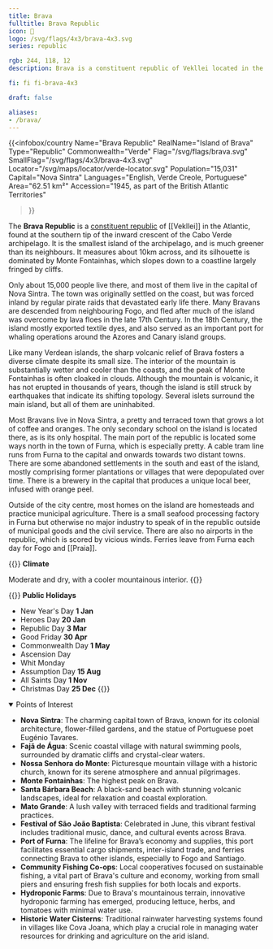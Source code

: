 ```yaml
---
title: Brava
fulltitle: Brava Republic
icon: 🌳
logo: /svg/flags/4x3/brava-4x3.svg
series: republic

rgb: 244, 118, 12
description: Brava is a constituent republic of Vekllei located in the Cabo Verde archipelago off the coast of West Africa.

fi: fi fi-brava-4x3

draft: false

aliases:
- /brava/
---
```

{{<infobox/country
	 Name="Brava Republic"
	 RealName="Island of Brava"
	 Type="Republic"
	 Commonwealth="Verde"
	 Flag="/svg/flags/brava.svg"
	 SmallFlag="/svg/flags/4x3/brava-4x3.svg"
	 Locator="/svg/maps/locator/verde-locator.svg"
	 Population="15,031"
	 Capital="Nova Sintra"
	 Languages="English, Verde Creole, Portuguese"
	 Area="62.51 km²"
	 Accession="1945, as part of the British Atlantic Territories"
 >}}

The <span class="fi fi-brava-4x3"></span> **Brava Republic** is a [constituent republic](/republics/) of [[Vekllei]] in the Atlantic, found at the southern tip of the inward crescent of the Cabo Verde archipelago. It is the smallest island of the archipelago, and is much greener than its neighbours. It measures about 10km across, and its silhouette is dominated by Monte Fontainhas, which slopes down to a coastline largely fringed by cliffs.

Only about 15,000 people live there, and most of them live in the capital of Nova Sintra. The town was originally settled on the coast, but was forced inland by regular pirate raids that devastated early life there. Many Bravans are descended from neighbouring Fogo, and fled after much of the island was overcome by lava floes in the late 17th Century. In the 18th Century, the island mostly exported textile dyes, and also served as an important port for whaling operations around the Azores and Canary island groups.

Like many Verdean islands, the sharp volcanic relief of Brava fosters a diverse climate despite its small size. The interior of the mountain is substantially wetter and cooler than the coasts, and the peak of Monte Fontainhas is often cloaked in clouds. Although the mountain is volcanic, it has not erupted in thousands of years, though the island is still struck by earthquakes that indicate its shifting topology. Several islets surround the main island, but all of them are uninhabited.

Most Bravans live in Nova Sintra, a pretty and terraced town that grows a lot of coffee and oranges. The only secondary school on the island is located there, as is its only hospital. The main port of the republic is located some ways north in the town of Furna, which is especially pretty. A cable tram line runs from Furna to the capital and onwards towards two distant towns. There are some abandoned settlements in the south and east of the island, mostly comprising former plantations or villages that were depopulated over time. There is a brewery in the capital that produces a unique local beer, infused with orange peel.

Outside of the city centre, most homes on the island are homesteads and practice municipal agriculture. There is a small seafood processing factory in Furna but otherwise no major industry to speak of in the republic outside of municipal goods and the civil service. There are also no airports in the republic, which is scored by vicious winds. Ferries leave from Furna each day for Fogo and [[Praia]].

{{<note table>}}
**Climate**

Moderate and dry, with a cooler mountainous interior.
{{</note>}}

{{<note table>}}
**Public Holidays**

* New Year's Day **1 Jan**
* Heroes Day **20 Jan**
* Republic Day **3 Mar**
* Good Friday **30 Apr**
* Commonwealth Day **1 May**
* Ascension Day
* Whit Monday
* Assumption Day **15 Aug**
* All Saints Day **1 Nov**
* Christmas Day **25 Dec**
{{</note>}}

<details open>
<summary>Points of Interest</summary>

- **Nova Sintra**: The charming capital town of Brava, known for its colonial architecture, flower-filled gardens, and the statue of Portuguese poet Eugénio Tavares.
- **Fajã de Água**: Scenic coastal village with natural swimming pools, surrounded by dramatic cliffs and crystal-clear waters.
- **Nossa Senhora do Monte**: Picturesque mountain village with a historic church, known for its serene atmosphere and annual pilgrimages.
- **Monte Fontainhas**: The highest peak on Brava.
- **Santa Bárbara Beach**: A black-sand beach with stunning volcanic landscapes, ideal for relaxation and coastal exploration.
- **Mato Grande**: A lush valley with terraced fields and traditional farming practices.
- **Festival of São João Baptista**: Celebrated in June, this vibrant festival includes traditional music, dance, and cultural events across Brava.
- **Port of Furna**: The lifeline for Brava’s economy and supplies, this port facilitates essential cargo shipments, inter-island trade, and ferries connecting Brava to other islands, especially to Fogo and Santiago.
- **Community Fishing Co-ops**: Local cooperatives focused on sustainable fishing, a vital part of Brava's culture and economy, working from small piers and ensuring fresh fish supplies for both locals and exports.
- **Hydroponic Farms**: Due to Brava's mountainous terrain, innovative hydroponic farming has emerged, producing lettuce, herbs, and tomatoes with minimal water use.
- **Historic Water Cisterns**: Traditional rainwater harvesting systems found in villages like Cova Joana, which play a crucial role in managing water resources for drinking and agriculture on the arid island.
</details>

